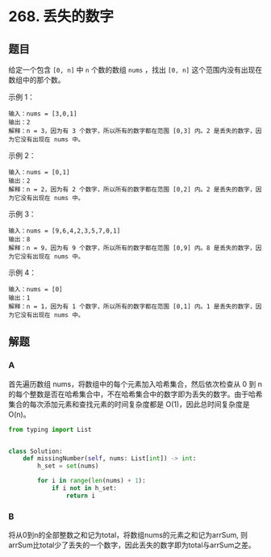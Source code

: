 # 268. 丢失的数字

## 题目

给定一个包含 `[0, n]` 中 `n` 个数的数组 `nums` ，找出 `[0, n]` 这个范围内没有出现在数组中的那个数。

示例 1：

```
输入：nums = [3,0,1]
输出：2
解释：n = 3，因为有 3 个数字，所以所有的数字都在范围 [0,3] 内。2 是丢失的数字，因为它没有出现在 nums 中。
```

示例 2：

```
输入：nums = [0,1]
输出：2
解释：n = 2，因为有 2 个数字，所以所有的数字都在范围 [0,2] 内。2 是丢失的数字，因为它没有出现在 nums 中。
```

示例 3：

```
输入：nums = [9,6,4,2,3,5,7,0,1]
输出：8
解释：n = 9，因为有 9 个数字，所以所有的数字都在范围 [0,9] 内。8 是丢失的数字，因为它没有出现在 nums 中。
```

示例 4：

```
输入：nums = [0]
输出：1
解释：n = 1，因为有 1 个数字，所以所有的数字都在范围 [0,1] 内。1 是丢失的数字，因为它没有出现在 nums 中。
```

## 解题

### A

首先遍历数组  nums，将数组中的每个元素加入哈希集合，然后依次检查从 0 到 n 的每个整数是否在哈希集合中，不在哈希集合中的数字即为丢失的数字。由于哈希集合的每次添加元素和查找元素的时间复杂度都是 O(1)，因此总时间复杂度是 O(n)。

```python
from typing import List


class Solution:
    def missingNumber(self, nums: List[int]) -> int:
        h_set = set(nums)

        for i in range(len(nums) + 1):
            if i not in h_set:
                return i
```

### B

将从0到n的全部整数之和记为total，将数组nums的元素之和记为arrSum, 则arrSum比total少了丢失的一个数字，因此丢失的数字即为total与arrSum之差。

